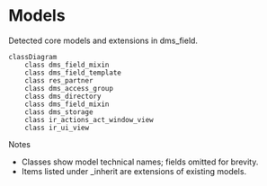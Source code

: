 # Models

Detected core models and extensions in dms_field.

```mermaid
classDiagram
    class dms_field_mixin
    class dms_field_template
    class res_partner
    class dms_access_group
    class dms_directory
    class dms_field_mixin
    class dms_storage
    class ir_actions_act_window_view
    class ir_ui_view
```

Notes
- Classes show model technical names; fields omitted for brevity.
- Items listed under _inherit are extensions of existing models.
